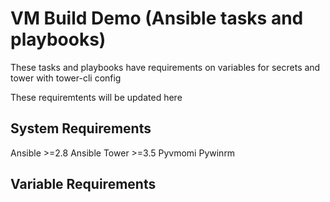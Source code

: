 # VM Build Demo (Ansible tasks and playbooks)

These tasks and playbooks have requirements on variables for secrets and tower with tower-cli config 

These requiremtents will be updated here

## System Requirements
Ansible >=2.8
Ansible Tower >=3.5
Pyvmomi
Pywinrm

## Variable Requirements


